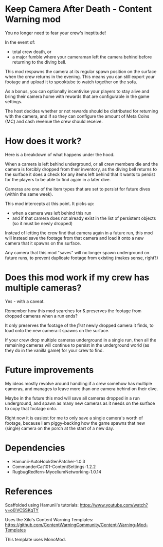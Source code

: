 # Keep Camera After Death - Content Warning mod

You no longer need to fear your crew's ineptitude!

In the event of:
- total crew death, or
- a major fumble where your cameraman left the camera behind before returning to the diving bell.

This mod respawns the camera at its regular spawn position on the surface when the crew returns in the evening. This means you can still export your footage and upload it to spooktube to watch together on the sofa.

As a bonus, you can optionally incentivise your players to stay alive and bring their camera home with rewards that are configurable in the game settings.

The host decides whether or not rewards should be distributed for returning with the camera, and if so they can configure the amount of Meta Coins (MC) and cash revenue the crew should receive.

# How does it work?

Here is a breakdown of what happens under the hood.

When a camera is left behind underground, or all crew members die and the camera is forcibly dropped from their inventory, as the diving bell returns to the surface it does a check for any items left behind that it wants to persist for the players to be able to find again in a later dive.

Cameras are one of the item types that are set to persist for future dives (within the same week).

This mod intercepts at this point. It picks up:
- when a camera was left behind this run
- and if that camera does not already exist in the list of persistent objects (so it must be newly dropped)

Instead of letting the crew find that camera again in a future run, this mod will instead save the footage from that camera and load it onto a new camera that it spawns on the surface.

Any camera that this mod "saves" will no longer spawn underground on future runs, to prevent duplicate footage from existing (makes sense, right?)

# Does this mod work if my crew has multiple cameras?

Yes - with a caveat.

Remember how this mod searches for & preserves the footage from dropped cameras when a run ends?

It only preserves the footage of the *first* newly dropped camera it finds, to load onto the new camera it spawns on the surface.

If your crew drop multiple cameras underground in a single run, then all the remaining cameras will continue to persist in the underground world (as they do in the vanilla game) for your crew to find.

# Future improvements

My ideas mostly revolve around handling if a crew somehow has multiple cameras, and manages to leave more than one camera behind on their dive. 

Maybe in the future this mod will save all cameras dropped in a run underground, and spawn as many new cameras as it needs on the surface to copy that footage onto. 

Right now it is easiest for me to only save a single camera's worth of footage, because I am piggy-backing how the game spawns that new (single) camera on the porch at the start of a new day.

# Dependencies

- Hamunii-AutoHookGenPatcher-1.0.3
- CommanderCat101-ContentSettings-1.2.2
- RugbugRedfern-MyceliumNetworking-1.0.14

# References

Scaffolded using Hamunii's tutorials: https://www.youtube.com/watch?v=o0lVCSSKqTY

Uses the Xilo's Content Warning Templates: https://github.com/ContentWarningCommunity/Content-Warning-Mod-Templates

This template uses MonoMod. 
